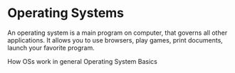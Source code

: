 # Operating Systems

An operating system is a main program on computer, that governs all other applications. It allows you to use browsers, play games, print documents, launch your favorite program.

<BadgeLink colorScheme='yellow' badgeText='Read' href='https://infinite.education/view/how_oss_work_in_general'>How OSs work in general</BadgeLink>
<BadgeLink colorScheme='green' badgeText='Course' href='https://www.youtube.com/watch?v=9GDX-IyZ_C8'> Operating System Basics </BadgeLink>
